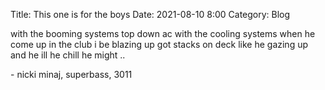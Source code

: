 Title: This one is for the boys
Date: 2021-08-10 8:00
Category: Blog

with the booming systems top down ac with the cooling systems when he come up in the club i be blazing up got stacks on deck like he gazing up and he ill he chill he might ..

\- nicki minaj, superbass, 3011
